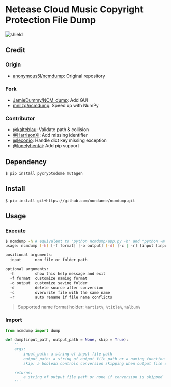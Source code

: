 # Netease Cloud Music Copyright Protection File Dump

![shield](https://img.shields.io/badge/python-2.7%7C3.4+-blue.svg)

## Credit

### Origin

- [anonymous5l/ncmdump](https://github.com/anonymous5l/ncmdump): Original repository

### Fork

- [JamieDummy/NCM_dump](https://github.com/JamieDummy/NCM_dump): Add GUI
- [mnilzg/ncmdump](https://github.com/mnilzg/ncmdump): Speed up with NumPy


### Contributor

- [@kalteblau](https://github.com/kalteblau): Validate path & collision
- [@HarrisonXi](https://github.com/HarrisonXi): Add missing identifier
- [@leconio](https://github.com/leconio): Handle dict key missing exception
- [@lonelyhentai](https://github.com/lonelyhentai): Add pip support

## Dependency

```
$ pip install pycryptodome mutagen
```

## Install

```
$ pip install git+https://github.com/nondanee/ncmdump.git
```

## Usage

### Execute

```sh
$ ncmdump -h # equivalent to "python ncmdump/app.py -h" and "python -m ncmdump.app -h"
usage: ncmdump [-h] [-f format] [-o output] [-d] [-c | -r] [input [input ...]]

positional arguments:
  input      ncm file or folder path

optional arguments:
  -h         show this help message and exit
  -f format  customize naming format
  -o output  customize saving folder
  -d         delete source after conversion
  -c         overwrite file with the same name
  -r         auto rename if file name conflicts
```

> Supported name format holder: `%artist%`, `%title%`, `%album%`

### Import

```python
from ncmdump import dump
```

```python
def dump(input_path, output_path = None, skip = True):
    '''
    args:
        input_path: a string of input file path
        output_path: a string of output file path or a naming function
        skip: a boolean controls conversion skipping when output file exists

    returns:
        a string of output file path or none if conversion is skipped
    '''
```
